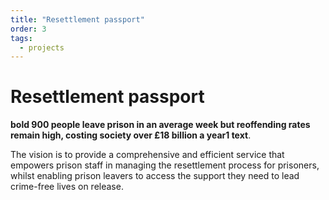 ```yaml
---
title: "Resettlement passport"
order: 3
tags:
  - projects
---
```


# Resettlement passport

**bold 900 people leave prison in an average week but reoffending rates remain high, costing society over £18 billion a year1 text**.

The vision is to provide a comprehensive and efficient service that empowers prison staff in managing the resettlement process for prisoners, whilst enabling prison leavers to access the support they need to lead crime-free lives on release.
